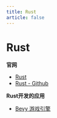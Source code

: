 ```yaml
---
title: Rust
article: false
---
```


# Rust

**官网**

* [Rust](https://www.rust-lang.org/)
* [Rust - Github](https://github.com/rust-lang/rust)

**Rust开发的应用**

* [Bevy 游戏引擎](https://bevyengine.org/)